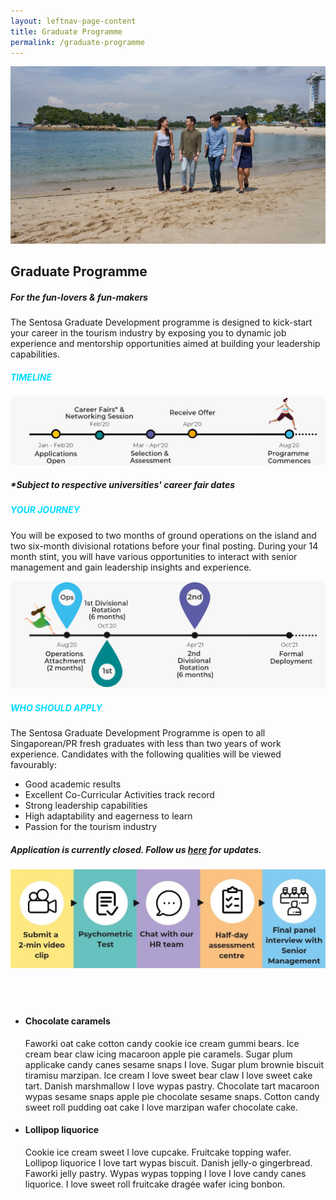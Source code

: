 ```yaml
---
layout: leftnav-page-content
title: Graduate Programme
permalink: /graduate-programme
---
```

<figure style="margin: 0;position: relative;">
<img src="images/graduate-programme/hero-bannerv2.jpg" alt="Graduate Programme Hero Banner"/>
</figure>
<h2><b>Graduate Programme</b></h2>
<h5><b>For the fun-lovers & fun-makers</b></h5>

The Sentosa Graduate Development programme is designed to kick-start your career in the tourism industry by exposing you to dynamic job experience and mentorship opportunities aimed at building your leadership capabilities.

<h5 style="color: #00DBFF"><b>TIMELINE</b></h5>
  <figure style="margin: 0;">
  <img src="images/graduate-programme/timeline.jpg" alt="Timeline"/>
  </figure>
<h5><b>*Subject to respective universities' career fair dates</b></h5>
<h5 style="color: #00DBFF"><b>YOUR JOURNEY</b></h5>

You will be exposed to two months of ground operations on the island and two six-month divisional rotations before your final posting. During your 14 month stint, you will have various opportunities to interact with senior management and gain leadership insights and experience.

 <figure style="margin: 0;">
  <img src="images/graduate-programme/your journey.jpg" alt="Your Journey"/>
 </figure>
<h5 style="color: #00DBFF"><b>WHO SHOULD APPLY</b></h5>

The Sentosa Graduate Development Programme is open to all Singaporean/PR fresh graduates with less than two years of work experience. Candidates with the following qualities will be viewed favourably:

  - Good academic results
  - Excellent Co-Curricular Activities track record
  - Strong leadership capabilities
  - High adaptability and eagerness to learn
  - Passion for the tourism industry

<h5><b>Application is currently closed. Follow us <a href="https://www.linkedin.com/company/sentosa-development-corporation/">here</a>
 for updates.</b></h5>
 <figure style="margin: 0;">
  <img src="images/graduate-programme/application-timeline.jpg" alt="Application Timeline"/>
 </figure>
 <br/>
 
<div class="container">
			<header class="clearfix">
			</header>	
			<div class="main">
				<ul id="cbp-ntaccordion" class="cbp-ntaccordion">
								<li>
									<h4 class="cbp-nttrigger">Chocolate caramels</h4>
									<div class="cbp-ntcontent">
										<p>Faworki oat cake cotton candy cookie ice cream gummi bears. Ice cream bear claw icing macaroon apple pie caramels. Sugar plum applicake candy canes sesame snaps I love. Sugar plum brownie biscuit tiramisu marzipan. Ice cream I love sweet bear claw I love sweet cake tart. Danish marshmallow I love wypas pastry. Chocolate tart macaroon wypas sesame snaps apple pie chocolate sesame snaps. Cotton candy sweet roll pudding oat cake I love marzipan wafer chocolate cake.</p>
									</div>
								</li>
								<li>
									<h4 class="cbp-nttrigger">Lollipop liquorice</h4>
									<div class="cbp-ntcontent">
										<p>Cookie ice cream sweet I love cupcake. Fruitcake topping wafer. Lollipop liquorice I love tart wypas biscuit. Danish jelly-o gingerbread. Faworki jelly pastry. Wypas wypas topping I love I love candy canes liquorice. I love sweet roll fruitcake dragée wafer icing bonbon.</p>
									</div>
								</li>
							</ul>
						</div>
</div>
<script src="/misc/js/modernizr.custom.js"></script>
<script src="https://ajax.googleapis.com/ajax/libs/jquery/1.9.1/jquery.min.js"></script>
<script src="/misc/js/jquery.cbpNTAccordion.min.js"></script>
<script>
	$( function() {
				$( '#cbp-ntaccordion' ).cbpNTAccordion();
			} );
</script>
